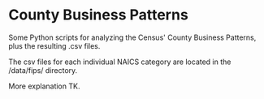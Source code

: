 County Business Patterns
==========

Some Python scripts for analyzing the Census' County Business Patterns, plus the resulting .csv files.

The csv files for each individual NAICS category are located in the /data/fips/ directory.

More explanation TK.